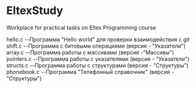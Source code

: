 # EltexStudy
Workplace for practical tasks on Eltex Programming course

hello.c     --Программа "Hello world" для проверки взаимодействия с git  
shift.c     --Программа с битовыми операциями (версия - "Указатели")  
array.c     --Программа работы с массивами (версия -"Массивы")  
pointers.c  --Программа работы с указателями (версия - "Указатели")  
structs.c  --Программа работы с структурами (версия - "Структуры")  
phonebook.c  --Программа "Телефонный справочник" (версия - "Структуры")  
